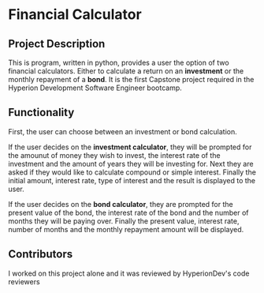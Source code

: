 # Financial Calculator
## Project Description
This is program, written in python, provides a user the option of two 
financial calculators. Either to calculate a return on an **investment** or 
the monthly repayment of a **bond**. It is the first Capstone project
required in the Hyperion Development Software Engineer bootcamp.

## Functionality
First, the user can choose between an investment or bond calculation.

If the user decides on the **investment calculator**, they will be prompted
for the amounut of money they wish to invest, the interest rate of the investment
and the amount of years they will be investing for. Next they are asked if they would
like to calculate compound or simple interest.
Finally the initial amount, interest rate, type of interest and the result is displayed to the user.

If the user decides on the **bond calculator**, they are prompted for the present value of the bond, the interest rate of the bond and the number of months they will be paying over.
Finally the present value, interest rate, number of months and the monthly repayment amount will be displayed.

## Contributors
I worked on this project alone and it was reviewed by HyperionDev's code reviewers
